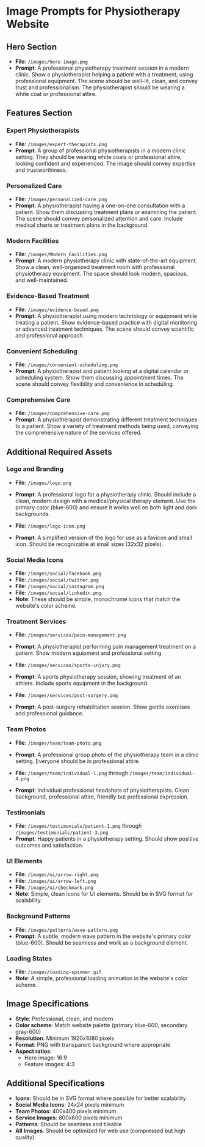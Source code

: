 # Image Prompts for Physiotherapy Website

## Hero Section
- **File**: `/images/hero-image.png`
- **Prompt**: A professional physiotherapy treatment session in a modern clinic. Show a physiotherapist helping a patient with a treatment, using professional equipment. The scene should be well-lit, clean, and convey trust and professionalism. The physiotherapist should be wearing a white coat or professional attire.

## Features Section
### Expert Physiotherapists
- **File**: `/images/expert-therapists.png`
- **Prompt**: A group of professional physiotherapists in a modern clinic setting. They should be wearing white coats or professional attire, looking confident and experienced. The image should convey expertise and trustworthiness.

### Personalized Care
- **File**: `/images/personalized-care.png`
- **Prompt**: A physiotherapist having a one-on-one consultation with a patient. Show them discussing treatment plans or examining the patient. The scene should convey personalized attention and care. Include medical charts or treatment plans in the background.

### Modern Facilities
- **File**: `/images/Modern Facilities.png`
- **Prompt**: A modern physiotherapy clinic with state-of-the-art equipment. Show a clean, well-organized treatment room with professional physiotherapy equipment. The space should look modern, spacious, and well-maintained.

### Evidence-Based Treatment
- **File**: `/images/evidence-based.png`
- **Prompt**: A physiotherapist using modern technology or equipment while treating a patient. Show evidence-based practice with digital monitoring or advanced treatment techniques. The scene should convey scientific and professional approach.

### Convenient Scheduling
- **File**: `/images/convenient-scheduling.png`
- **Prompt**: A physiotherapist and patient looking at a digital calendar or scheduling system. Show them discussing appointment times. The scene should convey flexibility and convenience in scheduling.

### Comprehensive Care
- **File**: `/images/comprehensive-care.png`
- **Prompt**: A physiotherapist demonstrating different treatment techniques to a patient. Show a variety of treatment methods being used, conveying the comprehensive nature of the services offered.

## Additional Required Assets

### Logo and Branding
- **File**: `/images/logo.png`
- **Prompt**: A professional logo for a physiotherapy clinic. Should include a clean, modern design with a medical/physical therapy element. Use the primary color (blue-600) and ensure it works well on both light and dark backgrounds.

- **File**: `/images/logo-icon.png`
- **Prompt**: A simplified version of the logo for use as a favicon and small icon. Should be recognizable at small sizes (32x32 pixels).

### Social Media Icons
- **File**: `/images/social/facebook.png`
- **File**: `/images/social/twitter.png`
- **File**: `/images/social/instagram.png`
- **File**: `/images/social/linkedin.png`
- **Note**: These should be simple, monochrome icons that match the website's color scheme.

### Treatment Services
- **File**: `/images/services/pain-management.png`
- **Prompt**: A physiotherapist performing pain management treatment on a patient. Show modern equipment and professional setting.

- **File**: `/images/services/sports-injury.png`
- **Prompt**: A sports physiotherapy session, showing treatment of an athlete. Include sports equipment in the background.

- **File**: `/images/services/post-surgery.png`
- **Prompt**: A post-surgery rehabilitation session. Show gentle exercises and professional guidance.

### Team Photos
- **File**: `/images/team/team-photo.png`
- **Prompt**: A professional group photo of the physiotherapy team in a clinic setting. Everyone should be in professional attire.

- **File**: `/images/team/individual-1.png` through `/images/team/individual-4.png`
- **Prompt**: Individual professional headshots of physiotherapists. Clean background, professional attire, friendly but professional expression.

### Testimonials
- **File**: `/images/testimonials/patient-1.png` through `/images/testimonials/patient-3.png`
- **Prompt**: Happy patients in a physiotherapy setting. Should show positive outcomes and satisfaction.

### UI Elements
- **File**: `/images/ui/arrow-right.png`
- **File**: `/images/ui/arrow-left.png`
- **File**: `/images/ui/checkmark.png`
- **Note**: Simple, clean icons for UI elements. Should be in SVG format for scalability.

### Background Patterns
- **File**: `/images/patterns/wave-pattern.png`
- **Prompt**: A subtle, modern wave pattern in the website's primary color (blue-600). Should be seamless and work as a background element.

### Loading States
- **File**: `/images/loading-spinner.gif`
- **Note**: A simple, professional loading animation in the website's color scheme.

## Image Specifications
- **Style**: Professional, clean, and modern
- **Color scheme**: Match website palette (primary blue-600, secondary gray-600)
- **Resolution**: Minimum 1920x1080 pixels
- **Format**: PNG with transparent background where appropriate
- **Aspect ratios**:
  - Hero image: 16:9
  - Feature images: 4:3 

## Additional Specifications
- **Icons**: Should be in SVG format where possible for better scalability
- **Social Media Icons**: 24x24 pixels minimum
- **Team Photos**: 400x400 pixels minimum
- **Service Images**: 800x600 pixels minimum
- **Patterns**: Should be seamless and tileable
- **All Images**: Should be optimized for web use (compressed but high quality) 